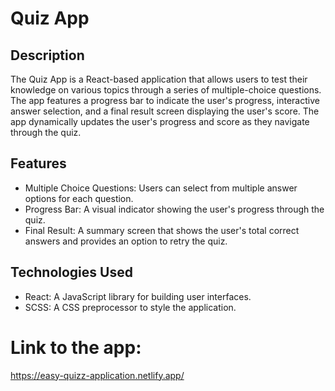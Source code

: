 # Quiz App

## Description
The Quiz App is a React-based application that allows users to test their knowledge on various topics through a series of multiple-choice questions. The app features a progress bar to indicate the user's progress, interactive answer selection, and a final result screen displaying the user's score. The app dynamically updates the user's progress and score as they navigate through the quiz.

## Features
* Multiple Choice Questions: Users can select from multiple answer options for each question.
* Progress Bar: A visual indicator showing the user's progress through the quiz.
* Final Result: A summary screen that shows the user's total correct answers and provides an option to retry the quiz.
  
## Technologies Used
* React: A JavaScript library for building user interfaces.
* SCSS: A CSS preprocessor to style the application.

# Link to the app:
https://easy-quizz-application.netlify.app/
